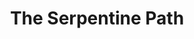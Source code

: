 ---
title: The Serpentine Path
subtitle: 
image: scarlet_island_cover_dmsguild.jpg
alt_image: 
alt: Hidden 
product_link: https://www.dmsguild.com/product/365762/The-Serpentine-Path?affiliate_id=1739130
selling_site: DMsGuild
---